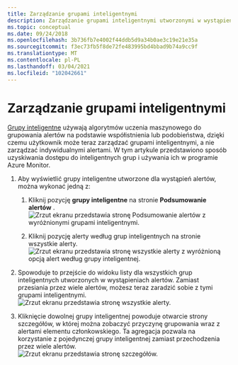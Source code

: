 ```yaml
---
title: Zarządzanie grupami inteligentnymi
description: Zarządzanie grupami inteligentnymi utworzonymi w wystąpieniach alertów
ms.topic: conceptual
ms.date: 09/24/2018
ms.openlocfilehash: 3b736fb7e4002f44ddb5d9a34b0ae3c19e21e35a
ms.sourcegitcommit: f3ec73fb5f8de72fe483995bd4bbad9b74a9cc9f
ms.translationtype: MT
ms.contentlocale: pl-PL
ms.lasthandoff: 03/04/2021
ms.locfileid: "102042661"
---
```

# <a name="manage-smart-groups"></a>Zarządzanie grupami inteligentnymi

[Grupy inteligentne](./alerts-smartgroups-overview.md?toc=%2fazure%2fazure-monitor%2ftoc.json) używają algorytmów uczenia maszynowego do grupowania alertów na podstawie współistnienia lub podobieństwa, dzięki czemu użytkownik może teraz zarządzać grupami inteligentnymi, a nie zarządzać indywidualnymi alertami. W tym artykule przedstawiono sposób uzyskiwania dostępu do inteligentnych grup i używania ich w programie Azure Monitor.

1. Aby wyświetlić grupy inteligentne utworzone dla wystąpień alertów, można wykonać jedną z:

     1. Kliknij pozycję **grupy inteligentne** na stronie **Podsumowanie alertów** .    
    ![Zrzut ekranu przedstawia stronę Podsumowanie alertów z wyróżnionymi grupami inteligentnymi.](./media/alerts-managing-smart-groups/sg-alerts-summary.jpg)
    
     1. Kliknij pozycję alerty według grup inteligentnych na stronie wszystkie alerty.   
     ![Zrzut ekranu przedstawia stronę wszystkie alerty z wyróżnioną opcją alert według grupy inteligentnej.](./media/alerts-managing-smart-groups/sg-all-alerts.jpg)

2. Spowoduje to przejście do widoku listy dla wszystkich grup inteligentnych utworzonych w wystąpieniach alertów. Zamiast przesiania przez wiele alertów, możesz teraz zaradzić sobie z tymi grupami inteligentnymi.   
![Zrzut ekranu przedstawia stronę wszystkie alerty.](./media/alerts-managing-smart-groups/sg-list.jpg)

3. Kliknięcie dowolnej grupy inteligentnej powoduje otwarcie strony szczegółów, w której można zobaczyć przyczynę grupowania wraz z alertami elementu członkowskiego. Ta agregacja pozwala na korzystanie z pojedynczej grupy inteligentnej zamiast przechodzenia przez wiele alertów.   
![Zrzut ekranu przedstawia stronę szczegółów.](./media/alerts-managing-smart-groups/sg-details.jpg)